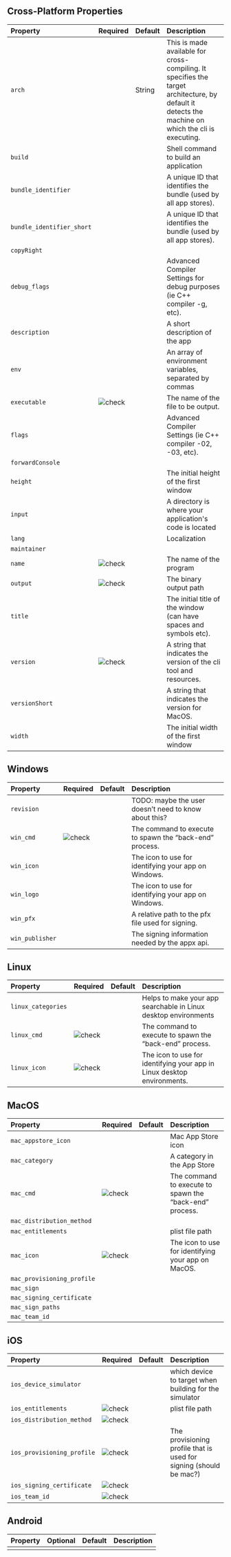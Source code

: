 ## Cross-Platform Properties

| Property | Required | Default | Description |
| :--- | :--- | :--- | :--- |
| `arch` | | String | This is made available for cross-compiling. It specifies the target architecture, by default it detects the machine on which the cli is executing. |
| `build` | | | Shell command to build an application |
| `bundle_identifier` | | |  A unique ID that identifies the bundle (used by all app stores). |
| `bundle_identifier_short` | | | A unique ID that identifies the bundle (used by all app stores). |
| `copyRight` |  |  |  |
| `debug_flags` | | | Advanced Compiler Settings for debug purposes (ie C++ compiler -g, etc). |
| `description` | | | A short description of the app |
| `env` | | | An array of environment variables, separated by commas |
| `executable` | ![check](/images/icons/checkmark.svg) | | The name of the file to be output. |
| `flags` | | | Advanced Compiler Settings (ie C++ compiler -02, -03, etc). |
| `forwardConsole` | | | |
| `height` | | | The initial height of the first window |
| `input` | | | A directory is where your application's code is located |
| `lang` | | | Localization |
| `maintainer` | | | |
| `name` | ![check](/images/icons/checkmark.svg) | | The name of the program |
| `output` | ![check](/images/icons/checkmark.svg) | | The binary output path |
| `title` | | | The initial title of the window (can have spaces and symbols etc). |
| `version` | ![check](/images/icons/checkmark.svg) | | A string that indicates the version of the cli tool and resources. |
| `versionShort` | | | A string that indicates the version for MacOS. |
| `width` | | | The initial width of the first window |


## Windows

| Property | Required | Default | Description |
| :--- | :--- | :--- | :--- |
| `revision` | | | TODO: maybe the user doesn’t need to know about this? |
| `win_cmd` | ![check](/images/icons/checkmark.svg) | | The command to execute to spawn the “back-end” process. |
| `win_icon` | | | The icon to use for identifying your app on Windows. |
| `win_logo` | | | The icon to use for identifying your app on Windows. |
| `win_pfx` | | | A relative path to the pfx file used for signing. |
| `win_publisher` | | | The signing information needed by the appx api. |


## Linux

| Property | Required | Default | Description |
| :--- | :--- | :--- | :--- |
| `linux_categories` | | | Helps to make your app searchable in Linux desktop environments |
| `linux_cmd` | ![check](/images/icons/checkmark.svg) | | The command to execute to spawn the “back-end” process. |
| `linux_icon` | ![check](/images/icons/checkmark.svg) | | The icon to use for identifying your app in Linux desktop environments. |


## MacOS

| Property | Required | Default | Description |
| :--- | :--- | :--- | :--- |
| `mac_appstore_icon` | | | Mac App Store icon |
| `mac_category` | | | A category in the App Store |
| `mac_cmd` | ![check](/images/icons/checkmark.svg) | | The command to execute to spawn the “back-end” process. |
| `mac_distribution_method` | | | |
| `mac_entitlements` | | | plist file path |
| `mac_icon` | ![check](/images/icons/checkmark.svg) | | The icon to use for identifying your app on MacOS. |
| `mac_provisioning_profile` | | | |
| `mac_sign` | | | |
| `mac_signing_certificate` | | | |
| `mac_sign_paths` | | | |
| `mac_team_id` | | | |


## iOS

| Property | Required | Default | Description |
| :--- | :--- | :--- | :--- |
| `ios_device_simulator` | | | which device to target when building for the simulator |
| `ios_entitlements` | ![check](/images/icons/checkmark.svg) | | plist file path |
| `ios_distribution_method` | ![check](/images/icons/checkmark.svg) | | |
| `ios_provisioning_profile` | ![check](/images/icons/checkmark.svg) | | The provisioning profile that is used for signing (should be mac?) |
| `ios_signing_certificate` | ![check](/images/icons/checkmark.svg) | | |
| `ios_team_id` | ![check](/images/icons/checkmark.svg) | | |


## Android

| Property | Optional | Default | Description |
| :--- | :--- | :--- | :--- |
|||||
